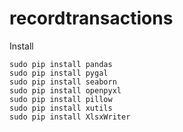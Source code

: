 # recordtransactions

Install

```
sudo pip install pandas
sudo pip install pygal
sudo pip install seaborn
sudo pip install openpyxl
sudo pip install pillow
sudo pip install xutils
sudo pip install XlsxWriter

```